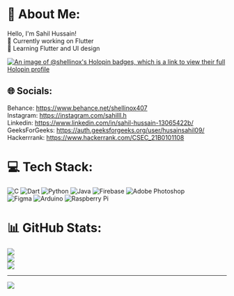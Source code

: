 # 💫 About Me:
  Hello, I'm Sahil Hussain!<br>
🔭 Currently working on Flutter<br>🌱 Learning Flutter and UI design <br>

[![An image of @shellinox's Holopin badges, which is a link to view their full Holopin profile](https://holopin.me/shellinox)](https://holopin.io/@shellinox)

## 🌐 Socials:
Behance: https://www.behance.net/shellinox407<br>
Instagram: https://instagram.com/sahilll.h<br>
Linkedin: https://www.linkedin.com/in/sahil-hussain-13065422b/<br>
GeeksForGeeks: https://auth.geeksforgeeks.org/user/husainsahil09/<br>
Hackerrrank: https://www.hackerrank.com/CSEC_21B0101108<br>


# 💻 Tech Stack:
![C](https://img.shields.io/badge/c-%2300599C.svg?style=flat-square&logo=c&logoColor=white) 
![Dart](https://img.shields.io/badge/dart-%230175C2.svg?style=flat-square&logo=dart&logoColor=white) 
![Python](https://img.shields.io/badge/python-3670A0?style=flat-square&logo=python&logoColor=ffdd54) 
![Java](https://img.shields.io/badge/java-%23ED8B00.svg?style=flat-square&logo=java&logoColor=white) 
![Firebase](https://img.shields.io/badge/firebase-%23039BE5.svg?style=flat-square&logo=firebase) 
![Adobe Photoshop](https://img.shields.io/badge/adobephotoshop-%2331A8FF.svg?style=flat-square&logo=adobephotoshop&logoColor=white) 	
![Figma](https://img.shields.io/badge/figma-%23F24E1E.svg?style=flat-square&logo=figma&logoColor=white) 
![Arduino](https://img.shields.io/badge/-Arduino-00979D?style=flat-square&logo=Arduino&logoColor=white) 
![Raspberry Pi](https://img.shields.io/badge/-RaspberryPi-C51A4A?style=flat-square&logo=Raspberry-Pi)
# 📊 GitHub Stats:
![](https://github-readme-stats.vercel.app/api?username=Shellinox&theme=dark&hide_border=false&include_all_commits=false&count_private=false)<br/>
![](https://github-readme-streak-stats.herokuapp.com/?user=Shellinox&theme=dark&hide_border=false)<br/>
![](https://github-readme-stats.vercel.app/api/top-langs/?username=Shellinox&theme=dark&hide_border=false&include_all_commits=false&count_private=false&layout=compact)

---
[![](https://visitcount.itsvg.in/api?id=Shellinox&icon=4&color=1)](https://visitcount.itsvg.in)
